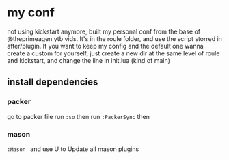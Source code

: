 # my conf 
not using kickstart anymore, built my personal conf from the base of @theprimeagen ytb vids. It's in the roule folder, and use the script storred in after/plugin. If you want to  keep my config and the default one wanna create a custom for yourself, just create a new dir at the same level of roule and kickstart, and change the line in init.lua (kind of main) 


## install dependencies

### packer
go to packer file run ```:so``` then run ```:PackerSync``` then 

### mason
```:Mason ``` and use U to Update all mason plugins



